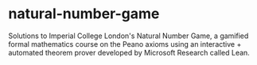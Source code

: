 # natural-number-game
Solutions to Imperial College London's Natural Number Game, a gamified formal mathematics course on the Peano axioms using an interactive + automated theorem prover developed by Microsoft Research called Lean.
